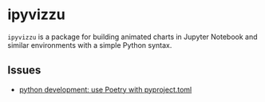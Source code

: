 # ipyvizzu

`ipyvizzu` is a package for building animated charts in Jupyter Notebook and similar environments with a simple Python syntax.

## Issues

- [python development: use Poetry with pyproject.toml](https://github.com/vizzuhq/ipyvizzu/issues/228)
